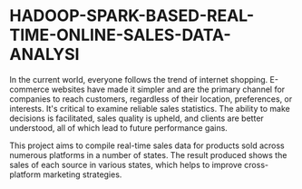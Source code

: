 # HADOOP-SPARK-BASED-REAL-TIME-ONLINE-SALES-DATA-ANALYSI

In the current world, everyone follows the trend of internet shopping. E-commerce websites have made it simpler and are the primary channel for companies to reach customers, regardless of their location, preferences, or interests.
It's critical to examine reliable sales statistics. The ability to make decisions is facilitated, sales quality is upheld, and clients are better understood, all of which lead to future performance gains.

This project aims to compile real-time sales data for products sold across numerous platforms in a number of states. The result produced shows the sales of each source in various states, which helps to improve cross-platform marketing strategies.


